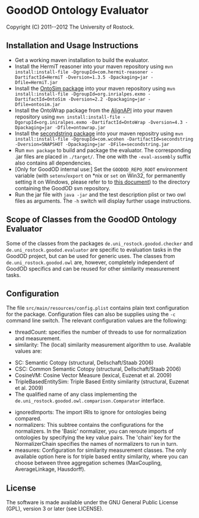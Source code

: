 GoodOD Ontology Evaluator
=========================
Copyright (C) 2011--2012 The University of Rostock.

Installation and Usage Instructions
-----------------------------------
* Get a working maven installation to build the evaluator.
* Install the HermiT reasoner into your maven repository using
    `mvn install:install-file -DgroupId=com.hermit-reasoner -DartifactId=HermiT
     -Dversion=1.3.5 -Dpackaging=jar -Dfile=HermiT.jar`
* Install the [OntoSim package](https://gforge.inria.fr/projects/ontosim/) 
  into your maven repository using
    `mvn install:install-file -DgroupId=org.inrialpes.exmo -DartifactId=OntoSim
     -Dversion=2.2 -Dpackaging=jar -Dfile=ontosim.jar`
* Install the OntoWrap package from the [AlignAPI](http://alignapi.gforge.inria.fr)
  into your maven repository using
    `mvn install:install-file -DgorupId=org.iniralpes.exmo -DartifactId=OntoWrap
     -Dversion=4.3 -Dpackaging=jar -Dfile=ontowrap.jar`
* Install the [secondstring package](http://secondstring.sourceforge.net) into
  your maven repositry using
    `mvn install:install-file -DgroupId=com.wcohen -DartifactId=secondstring
     -Dversion=SNAPSHOT -Dpackaging=jar -DFile=secondstring.jar`
* Run `mvn package` to build and package the evaluator. The corresponding .jar
  files are placed in `./target/`. The one with the `-eval-assembly` suffix also
  contains all dependencies.
* [Only for GoodOD internal use:] Set the `GOODOD_REPO_ROOT` environment variable
  (with `setenv`/`export` on *nix or `set` on Win32, for permanently setting it
  on Windows, please refer to to
  [this document](http://support.microsoft.com/kb/310519)) to the directory
  containing the GoodOD svn repository.
* Run the jar file with `java -jar` and the test description plist or two owl
  files as arguments. The `-h` switch will display further usage instructions.

Scope of Classes from the GoodOD Ontology Evaluator
---------------------------------------------------

Some of the classes from the packages `de.uni_rostock.goodod.checker` and
`de.uni_rostock.goodod.evaluator` are specific to evaluation tasks in the GoodOD
project, but can be used for generic uses. The classes from
`de.uni_rostock.goodod.owl` are, however, completely  independent of GoodOD
specifics and can be reused for other similarity measurement tasks.

Configuration
--------------

The file `src/main/resources/config.plist` contains plain text configuration for
the package. Configuration files can also be supplies using the `-c` command
line switch. The relevant configuration values are the following:

* threadCount:	specifies the number of threads to use for normalization and
               	measurement.
* similarity:	The (local) similarity measurement algorithm to use. Available
             	values are:
 - SC: Semantic Cotopy (structural, Dellschaft/Staab 2006)
 - CSC: Common Semantic Cotopy (structural, Dellschaft/Staab 2006)
 - CosineVM: Cosine Vector Measure (lexical, Euzenat et al. 2009)
 - TripleBasedEntitySim: Triple Based Entity similarity (structural, Euzenat et al. 2009)
 - The qualified name of any class implementing the
 `de.uni_rostock.goodod.owl.comparison.Comparator` interface.
* ignoredImports: The import IRIs to ignore for ontologies being compared.
* normalizers: 	This subtree contains the configurations for the normalizers. In
		the 'Basic' normalizer, you can reroute imports of ontologies by
		specifying the key value pairs. The 'chain' key for the
		NormalizerChain specifies the names of normalizers to run in turn.
* measures:	Configuration for similarity measurement classes. The only available
		option here is for triple based entity similarity, where you can
		choose between three aggregation schemes (MaxCoupling, AverageLinkage,
		Hausdorff).

License
-------

The software is made available under the GNU General Public License (GPL),
version 3  or later (see LICENSE).
